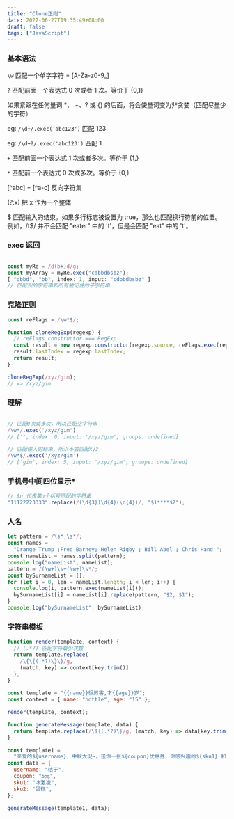 ```yaml
---
title: "Clone正则"
date: 2022-06-27T19:35:49+08:00
draft: false
tags: ["JavaScript"]
---
```


### 基本语法

`\w` 匹配一个单字字符 = [A-Za-z0-9_]

`?` 匹配前面一个表达式 0 次或者 1 次。等价于 {0,1}

如果紧跟在任何量词 \*、 +、? 或 {} 的后面，将会使量词变为非贪婪（匹配尽量少的字符）

eg: `/\d+/.exec('abc123')` 匹配 123

eg: `/\d+?/.exec('abc123')` 匹配 1

`+` 匹配前面一个表达式 1 次或者多次。等价于 {1,}

`*` 匹配前一个表达式 0 次或多次。等价于 {0,}

[^abc] = [^a-c] 反向字符集

(?:x) 把 x 作为一个整体

$ 匹配输入的结束。如果多行标志被设置为 true，那么也匹配换行符前的位置。
例如，/t$/ 并不会匹配 "eater" 中的 't'，但是会匹配 "eat" 中的 't'。

### exec 返回

```js

const myRe = /d(b+)d/g;
const myArray = myRe.exec("cdbbdbsbz");
[ "dbbd", "bb", index: 1, input: "cdbbdbsbz" ]
// 匹配到的字符串和所有被记住的子字符串

```

### 克隆正则

```js
const reFlags = /\w*$/;

function cloneRegExp(regexp) {
  // reFlags.constructor === RegExp
  const result = new regexp.constructor(regexp.source, reFlags.exec(regexp));
  result.lastIndex = regexp.lastIndex;
  return result;
}

cloneRegExp(/xyz/gim);
// => /xyz/gim
```

### 理解

```js

// 匹配0次或多次，所以匹配空字符串
/\w*/.exec('/xyz/gim')
// ['', index: 0, input: '/xyz/gim', groups: undefined]

// 匹配输入的结束，所以不会匹配xyz
/\w*$/.exec('/xyz/gim')
// ['gim', index: 5, input: '/xyz/gim', groups: undefined]

```

### 手机号中间四位显示\*

```js
// $n 代表第n个括号匹配的字符串
"11122223333".replace(/(\d{3})\d{4}(\d{4})/, "$1****$2");
```

### 人名

```js
let pattern = /\s*;\s*/;
const names =
  "Orange Trump ;Fred Barney; Helen Rigby ; Bill Abel ; Chris Hand ";
const nameList = names.split(pattern);
console.log("nameList", nameList);
pattern = /(\w+)\s+(\w+)\s*/;
const bySurnameList = [];
for (let i = 0, len = nameList.length; i < len; i++) {
  console.log(i, pattern.exec(nameList[i]));
  bySurnameList[i] = nameList[i].replace(pattern, "$2, $1");
}
console.log("bySurnameList", bySurnameList);
```

### 字符串模板

```js
function render(template, context) {
  // (.*?) 匹配字符最少次数
  return template.replace(
    /\{\{(.*?)\}\}/g,
    (match, key) => context[key.trim()]
  );
}

const template = "{{name}}很厉害,才{{age}}岁";
const context = { name: "bottle", age: "15" };

render(template, context);

function generateMessage(template, data) {
  return template.replace(/\${(.*?)\}/g, (match, key) => data[key.trim()]);
}

const template1 =
  "亲爱的${username}，中秋大促~，送你一张${coupon}优惠券，你感兴趣的${sku1} 和${sku2} 都能用！";
const data = {
  username: "桔子",
  coupon: "5元",
  sku1: "冰激凌",
  sku2: "蛋糕",
};

generateMessage(template1, data);
```
